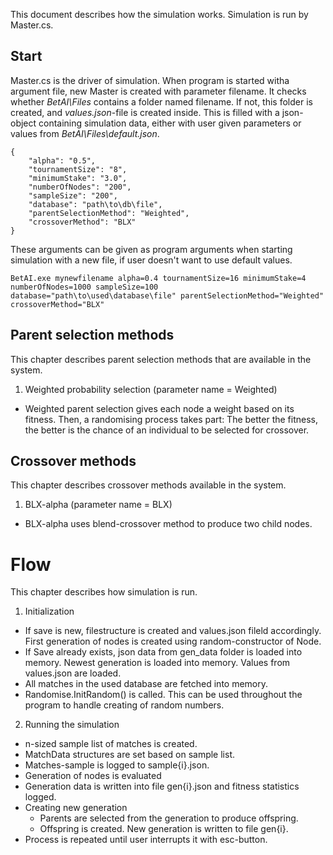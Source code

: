 This document describes how the simulation works.
Simulation is run by Master.cs. 

## Start

Master.cs is the driver of simulation. When program is started witha argument file,
new Master is created with parameter filename. It checks whether *BetAI\Files* contains a
folder named filename. If not, this folder is created, and *values.json*-file is created inside.
This is filled with a json-object containing simulation data, either with user given
parameters or values from *BetAI\Files\default.json*. 

```
{
	"alpha": "0.5",
	"tournamentSize": "8",
	"minimumStake": "3.0",
	"numberOfNodes": "200",
	"sampleSize": "200",
	"database": "path\to\db\file",
	"parentSelectionMethod": "Weighted",
	"crossoverMethod": "BLX"
}
```

These arguments can be given as program arguments when starting simulation
with a new file, if user doesn't want to use default values. 

```
BetAI.exe mynewfilename alpha=0.4 tournamentSize=16 minimumStake=4 numberOfNodes=1000 sampleSize=100 database="path\to\used\database\file" parentSelectionMethod="Weighted" crossoverMethod="BLX" 
```

## Parent selection methods
This chapter describes parent selection methods that are available in the system. 
1. Weighted probability selection (parameter name = Weighted)
- Weighted parent selection gives each node a weight based on its fitness. 
Then, a randomising process takes part: The better the fitness, the better is the chance
of an individual to be selected for crossover.

## Crossover methods
This chapter describes crossover methods available in the system.
1. BLX-alpha (parameter name = BLX)
- BLX-alpha uses blend-crossover method to produce two child nodes. 

# Flow
This chapter describes how simulation is run.

1. Initialization
- If save is new, filestructure is created and values.json fileld accordingly. First
generation of nodes is created using random-constructor of Node.
- If Save already exists, json data from gen_data folder is loaded into memory. Newest generation 
is loaded into memory. Values from values.json are loaded.
- All matches in the used database are fetched into memory.
- Randomise.InitRandom() is called. This can be used throughout the program to handle creating of random numbers.

2. Running the simulation
- n-sized sample list of matches is created.
- MatchData structures are set based on sample list.
- Matches-sample is logged to sample{i}.json.
- Generation of nodes is evaluated
- Generation data is written into file gen{i}.json and fitness statistics logged.
- Creating new generation
	- Parents are selected from the generation to produce offspring.
	- Offspring is created. New generation is written to file gen{i}.
- Process is repeated until user interrupts it with esc-button.
